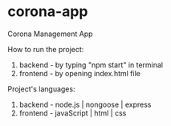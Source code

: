 # corona-app
Corona Management App

How to run the project:
1. backend - by typing "npm start" in terminal 
2. frontend - by opening index.html file

Project's languages:
1. backend - node.js | nongoose | express
2. frontend - javaScript | html | css
